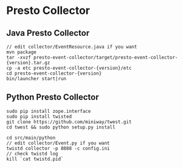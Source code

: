 # Presto Collector
## Java Presto Collector

    // edit collector/EventResource.java if you want
    mvn package
    tar -xvzf presto-event-collector/target/presto-event-collector-{version}.tar.gz
    cp -a etc presto-event-collector-{version}/etc
    cd presto-event-collector-{version}
    bin/launcher start|run

## Python Presto Collector

    sudo pip install zope.interface
    sudo pip install twisted
    git clone https://github.com/miniway/twest.git
    cd twest && sudo python setup.py install

    cd src/main/python
    // edit collector/Event.py if you want
    twistd collector -p 8088 -c config.ini
    // check twistd log
    kill `cat twistd.pid`
